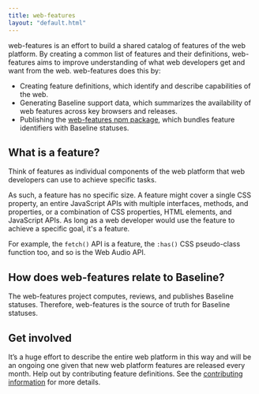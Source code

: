 ```yaml
---
title: web-features
layout: "default.html"
---
```


web-features is an effort to build a shared catalog of features of the web platform. By creating a common list of features and their definitions, web-features aims to improve understanding of what web developers get and want from the web. web-features does this by:

- Creating feature definitions, which identify and describe capabilities of the web.
- Generating Baseline support data, which summarizes the availability of web features across key browsers and releases.
- Publishing the [web-features npm package](https://www.npmjs.com/package/web-features), which bundles feature identifiers with Baseline statuses.

## What is a feature?

Think of features as individual components of the web platform that web developers can use to achieve specific tasks.

As such, a feature has no specific size. A feature might cover a single CSS property, an entire JavaScript APIs with multiple interfaces, methods, and properties, or a combination of CSS properties, HTML elements, and JavaScript APIs. As long as a web developer would use the feature to achieve a specific goal, it's a feature.

For example, the `fetch()` API is a feature, the `:has()` CSS pseudo-class function too, and so is the Web Audio API.

## How does web-features relate to Baseline?

The web-features project computes, reviews, and publishes Baseline statuses. Therefore, web-features is the source of truth for Baseline statuses.

## Get involved

It’s a huge effort to describe the entire web platform in this way and will be an ongoing one given that new web platform features are released every month. Help out by contributing feature definitions. See the [contributing information](https://github.com/web-platform-dx/web-features/blob/main/docs/CONTRIBUTING.md) for more details.
